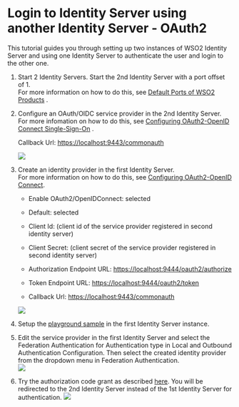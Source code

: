 # Login to Identity Server using another Identity Server - OAuth2

This tutorial guides you through setting up two instances of WSO2
Identity Server and using one Identity Server to authenticate the user
and login to the other one.

1.  Start 2 Identity Servers. Start the 2nd Identity Server with a port
    offset of 1.  
    For more information on how to do this, see [Default Ports of WSO2
    Products](Default-Ports-of-WSO2-Products_103330620.html#DefaultPortsofWSO2Products-offset)
    .
2.  Configure an OAuth/OIDC service provider in the 2nd Identity
    Server.  
    For more infomation on how to do this, see [Configuring
    OAuth2-OpenID Connect
    Single-Sign-On](_Configuring_OAuth2-OpenID_Connect_Single-Sign-On_)
    .

    Callback Url: <https://localhost:9443/commonauth>

    ![]( ../../assets/img/103330020/103330025.png)

3.  Create an identity provider in the first Identity Server.  
    For more information on how to do this, see [Configuring
    OAuth2-OpenID Connect](_Configuring_OAuth2-OpenID_Connect_).

    -   Enable OAuth2/OpenIDConnect: selected

    -   Default: selected

    -   Client Id: (client id of the service provider registered in
        second identity server)

    -   Client Secret: (client secret of the service provider registered
        in second identity server)

    -   Authorization Endpoint URL:
        <https://localhost:9444/oauth2/authorize>

    -   Token Endpoint URL: <https://localhost:9444/oauth2/token>

    -   Callback Url: <https://localhost:9443/commonauth>

    ![]( ../../assets/img/103330020/103330021.png)   

4.  Setup the [playground sample](_Setting_Up_the_Sample_Webapp_) in the
    first Identity Server instance.
5.  Edit the service provider in the first Identity Server and select
    the Federation Authentication for Authentication type in Local and
    Outbound Authentication Configuration. Then select the created
    identity provider from the dropdown menu in Federation
    Authentication.  
    ![]( ../../assets/img/103330020/103330023.png)
6.  Try the authorization code grant as described
    [here](../../using-wso2-identity-server/try-authorization-code-grant). You will be redirected to
    the 2nd Identity Server instead of the 1st Identity Server for
    authentication.
    ![]( ../../assets/img/103330020/103330022.png) 
